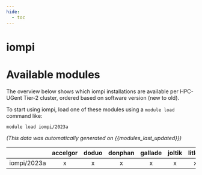 ```yaml
---
hide:
  - toc
---
```


iompi
=====

# Available modules


The overview below shows which iompi installations are available per HPC-UGent Tier-2 cluster, ordered based on software version (new to old).

To start using iompi, load one of these modules using a `module load` command like:

```shell
module load iompi/2023a
```

*(This data was automatically generated on {{modules_last_updated}})*  

| |accelgor|doduo|donphan|gallade|joltik|litleo|shinx|
| :---: | :---: | :---: | :---: | :---: | :---: | :---: | :---: |
|iompi/2023a|x|x|x|x|x|x|x|
